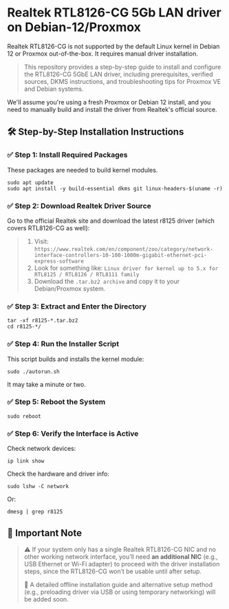 # Realtek RTL8126-CG 5Gb LAN driver on Debian-12/Proxmox
Realtek RTL8126-CG is not supported by the default Linux kernel in Debian 12 or Proxmox out-of-the-box. It requires manual driver installation.

> This repository provides a step-by-step guide to install and configure the RTL8126-CG 5GbE LAN driver, including prerequisites, verified sources, DKMS instructions, and troubleshooting tips for Proxmox VE and Debian systems.

We'll assume you're using a fresh Proxmox or Debian 12 install, and you need to manually build and install the driver from Realtek's official source.
## 🛠 Step-by-Step Installation Instructions

### ✅ Step 1: Install Required Packages
These packages are needed to build kernel modules.

```
sudo apt update
sudo apt install -y build-essential dkms git linux-headers-$(uname -r)
```
### ✅ Step 2: Download Realtek Driver Source
Go to the official Realtek site and download the latest r8125 driver (which covers RTL8126-CG as well):
> 1. Visit: `https://www.realtek.com/en/component/zoo/category/network-interface-controllers-10-100-1000m-gigabit-ethernet-pci-express-software`
> 2. Look for something like: `Linux driver for kernel up to 5.x for RTL8125 / RTL8126 / RTL8111 family`
> 3. Download the `.tar.bz2 archive` and copy it to your Debian/Proxmox system.
### ✅ Step 3: Extract and Enter the Directory
```
tar -xf r8125-*.tar.bz2
cd r8125-*/
```
### ✅ Step 4: Run the Installer Script
This script builds and installs the kernel module:
```
sudo ./autorun.sh
```
It may take a minute or two.
### ✅ Step 5: Reboot the System
```
sudo reboot
```
### ✅ Step 6: Verify the Interface is Active
Check network devices:
```
ip link show
```
Check the hardware and driver info:
```
sudo lshw -C network
```
Or:
```
dmesg | grep r8125
```
## 🧠 Important Note

> ⚠️ If your system only has a single Realtek RTL8126-CG NIC and no other working network interface, you’ll need **an additional NIC** (e.g., USB Ethernet or Wi-Fi adapter) to proceed with the driver installation steps, since the RTL8126-CG won’t be usable until after setup.  
>
> 📘 A detailed offline installation guide and alternative setup method (e.g., preloading driver via USB or using temporary networking) will be added soon.
